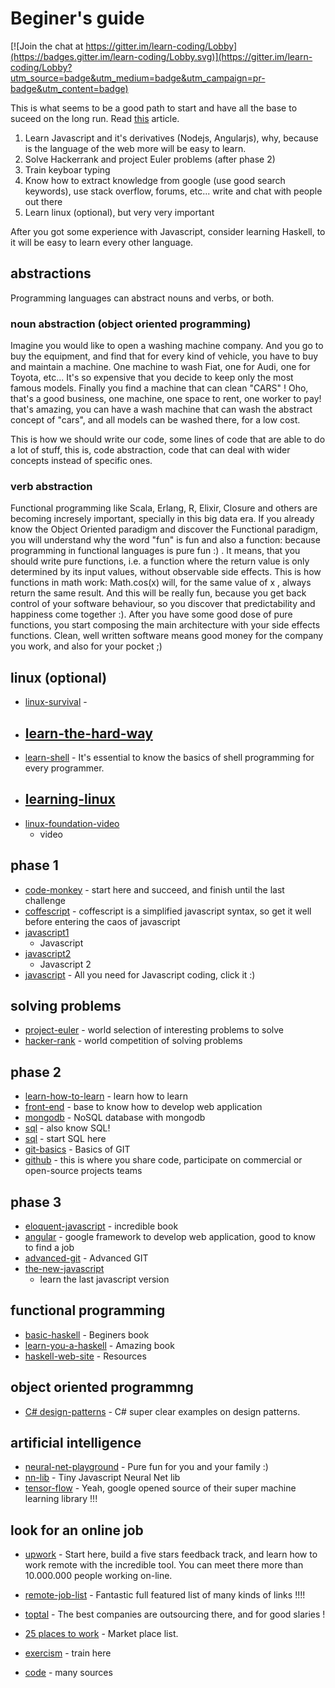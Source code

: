 # Beginer's guide

[![Join the chat at https://gitter.im/learn-coding/Lobby](https://badges.gitter.im/learn-coding/Lobby.svg)](https://gitter.im/learn-coding/Lobby?utm_source=badge&utm_medium=badge&utm_campaign=pr-badge&utm_content=badge)

This is what seems to be a good path to start and have all the base to suceed on
the long run. Read [this](http://www.paulgraham.com/knuth.html) article.

1. Learn Javascript and it's derivatives (Nodejs, Angularjs), why, because is
   the language of the web
   more will be easy to learn.
2. Solve Hackerrank and project Euler problems (after phase 2)
3. Train keyboar typing
4. Know how to extract knowledge from google (use good search keywords), use
   stack overflow, forums, etc... write and chat with people out there
5. Learn linux (optional), but very very important

After you got some experience with Javascript, consider learning Haskell, to it
will be easy to learn every other language.


## abstractions
Programming languages can abstract nouns and verbs, or both. 

### noun abstraction (object oriented programming)
Imagine you would like to open a washing machine company. And you go to buy the equipment, 
and find that for every kind of vehicle, you have to buy and maintain a machine. One machine 
to wash Fiat, one for Audi, one for Toyota, etc... It's so expensive that you decide to keep only 
the most famous models. Finally you find a machine that can clean "CARS" ! Oho, that's a good 
business, one machine, one space to rent, one worker to pay! that's amazing, you can have a wash 
machine that can wash the abstract concept of "cars", and all models can be washed there, for a low 
cost. 

This is how we should write our code, some lines of code that are able to do a lot of stuff, this is, 
code abstraction, code that can deal with wider concepts instead of specific ones. 




### verb abstraction 

Functional programming like Scala, Erlang, R, Elixir, Closure and others are becoming incresely important, specially in this big data era. If you already know the Object Oriented paradigm and discover the Functional paradigm, you will understand why the word "fun" is fun and also a function: because programming in functional languages is pure fun :) . It means, that you should write pure functions, i.e. a function where the return value is only determined by its input values, without observable side effects. This is how functions in math work: Math.cos(x) will, for the same value of x , always return the same result. And this will be really fun, because you get back control of your software behaviour, so you discover that predictability and happiness come together :). After you have some good dose of pure functions, you start composing the main architecture with your side effects functions. Clean, well written software means good money for the company you work, and also for your pocket ;) 





## linux (optional)
* [linux-survival](http://linuxsurvival.com) -
* [learn-the-hard-way](http://cli.learncodethehardway.org/book/introduction.html)
  -
* [learn-shell](http://www.learnshell.org/) - It's essential to know the basics
  of shell programming for every programmer.
* [learning-linux](http://freevideolectures.com/blog/2012/04/5-websites-learning-linux/)
  -
* [linux-foundation-video](https://www.edx.org/course/introduction-linux-linuxfoundationx-lfs101x-0)
  - video


## phase 1
* [code-monkey](http://www.playcodemonkey.com) - start here and succeed, and
  finish until the last challenge
* [coffescript](https://www.codeschool.com/courses/coffeescript) - coffescript
  is a simplified javascript syntax, so get it well before entering the caos of
  javascript
* [javascript1](https://www.codeschool.com/courses/javascript-road-trip-part-1)
  - Javascript
* [javascript2](https://www.codeschool.com/courses/javascript-road-trip-part-2)
  - Javascript 2
* [javascript](http://superherojs.com/) - All you need for Javascript coding, click it :)


## solving problems
* [project-euler](https://projecteuler.net/) - world selection of interesting problems
  to solve
* [hacker-rank](https://www.hackerrank.com) - world competition of solving
  problems


## phase 2
* [learn-how-to-learn](https://www.coursera.org/learn/learning-how-to-learn) -
  learn how to learn
* [front-end](https://www.codeschool.com/courses/front-end-foundations) - base
  to know how to develop web application
* [mongodb](https://www.codeschool.com/courses/the-magical-marvels-of-mongodb) -
  NoSQL database with mongodb
* [sql](https://www.codeschool.com/courses/the-sequel-to-sql) - also know SQL!
* [sql](https://www.codeschool.com/courses/try-sql) - start SQL here
* [git-basics](https://www.codeschool.com/courses/try-git) - Basics of GIT
* [github](https://www.codeschool.com/courses/mastering-github) - this is where
  you share code, participate on commercial or open-source projects teams



## phase 3
* [eloquent-javascript](https://www.codeschool.com/courses/coffeescript) -
  incredible book
* [angular](https://www.codeschool.com/courses/shaping-up-with-angular-js) -
  google framework to develop web application, good to know to find a job
* [advanced-git](https://www.codeschool.com/courses/git-real-2) - Advanced GIT
* [the-new-javascript](https://www.codeschool.com/courses/es2015-the-shape-of-javascript-to-come)
  - learn the last javascript version


## functional programming
* [basic-haskell](http://haskellbook.com/) - Beginers book
* [learn-you-a-haskell](http://learnyouahaskell.com/) - Amazing book
* [haskell-web-site](https://wiki.haskell.org/Haskell) - Resources


## object oriented programmng
* [C# design-patterns](http://www.dofactory.com/net/design-patterns) - C# super clear examples on design patterns.


## artificial intelligence

* [neural-net-playground](http://playground.tensorflow.org/) - Pure fun for you and your family :) 
* [nn-lib](https://github.com/tensorflow/playground/blob/master/nn.ts) - Tiny Javascript Neural Net lib
* [tensor-flow](http://www.tensorflow.org) - Yeah, google opened source of their super machine learning library !!! 



## look for an online job
* [upwork](http://www.upwork.com) - Start here, build a five stars feedback track, and learn how to work remote with the incredible tool. You can meet there more than 10.000.000 people working on-line.
* [remote-job-list](https://github.com/lukasz-madon/awesome-remote-job) - Fantastic full featured list of many kinds of links !!!!
* [toptal](http://www.toptal.com) - The best companies are outsourcing there, and for good slaries !
* [25 places to work](http://blog.creativelive.com/best-sites-finding-remote-jobs/) - Market place list.







* [exercism](http://exercism.io/) - train here
* [code](https://code.org/) - many sources

